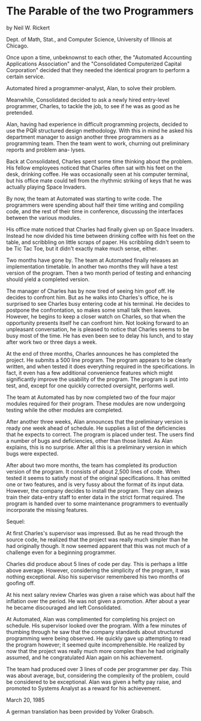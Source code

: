 
The Parable of the two Programmers
==================================

by Neil W. Rickert

Dept. of Math, Stat., and Computer Science,
University of Illinois at Chicago.




Once upon a time, unbeknownst to each other, the "Automated Accounting
Applications Association" and the "Consolidated Computerized Capital
Corporation" decided that they needed the identical program to perform a certain service.

Automated hired a programmer-analyst, Alan, to solve their problem.

Meanwhile, Consolidated decided to ask a newly hired entry-level 
programmer, Charles, to tackle the job, to see if he was as good as he pretended.

Alan, having had experience in difficult programming projects, decided to
use the PQR structured design methodology. With this in mind he asked his
department manager to assign another three programmers as a programming team.
Then the team went to work, churning out preliminary reports and problem ana-
lyses.

 Back at Consolidated, Charles spent some time thinking about the problem.
His fellow employees noticed that Charles often sat with his feet on the desk,
drinking coffee. He was occasionally seen at his computer terminal, but his
office mate could tell from the rhythmic striking of keys that he was actually
playing Space Invaders.

 By now, the team at Automated was starting to write code. The programmers
were spending about half their time writing and compiling code, and the rest of
their time in conference, discussing the interfaces between the various modules.

 His office mate noticed that Charles had finally given up on Space
Invaders. Instead he now divided his time between drinking coffee with his feet
on the table, and scribbling on little scraps of paper. His scribbling didn't
seem to be Tic Tac Toe, but it didn't exactly make much sense, either.

 Two months have gone by. The team at Automated finally releases an 
 implementation timetable. In another two months they will have a test version of the
program. Then a two month period of testing and enhancing should yield a completed version.

 The manager of Charles has by now tired of seeing him goof off. He decides
to confront him. But as he walks into Charles's office, he is surprised to see
Charles busy entering code at his terminal. He decides to postpone the 
 confrontation, so makes some small talk then leaves. However, he begins to keep a
closer watch on Charles, so that when the opportunity presents itself he can
confront him. Not looking forward to an unpleasant conversation, he is pleased
to notice that Charles seems to be busy most of the time. He has even been see
to delay his lunch, and to stay after work two or three days a week.

At the end of three months, Charles announces he has completed the project.
He submits a 500 line program. The program appears to be clearly written, and
when tested it does everything required in the specifications. In fact, it even
has a few additional convenience features which might significantly improve the
usability of the program. The program is put into test, and, except for one
quickly corrected oversight, performs well.

 The team at Automated has by now completed two of the four major modules
required for their program. These modules are now undergoing testing while the
other modules are completed.

 After another three weeks, Alan announces that the preliminary version is
ready one week ahead of schedule. He supplies a list of the deficiencies that he
expects to correct. The program is placed under test. The users find a number of
bugs and deficiencies, other than those listed. As Alan explains, this is no
surprise. After all this is a preliminary version in which bugs were expected.

 After about two more months, the team has completed its production version
of the program. It consists of about 2,500 lines of code. When tested it seems
to satisfy most of the original specifications. It has omitted one or two
features, and is very fussy about the format of its input data. However, the
company decides to install the program. They can always train their data-entry
staff to enter data in the strict format required. The program is handed over
to some maintenance programmers to eventually incorporate the missing features.

 Sequel:

 At first Charles's supervisor was impressed. But as he read through the
source code, he realized that the project was really much simpler than he had
originally though. It now seemed apparent that this was not much of a challenge
even for a beginning programmer.

 Charles did produce about 5 lines of code per day. This is perhaps a little
above average. However, considering the simplicity of the program, it was 
 nothing exceptional. Also his supervisor remembered his two months of goofing off.

 At his next salary review Charles was given a raise which was about half
the inflation over the period. He was not given a promotion. After about a year
he became discouraged and left Consolidated.

 At Automated, Alan was complimented for completing his project on schedule.
His supervisor looked over the program. With a few minutes of thumbing through
he saw that the company standards about structured programming were being
observed. He quickly gave up attempting to read the program however; it seemed
quite incomprehensible. He realized by now that the project was really much more
complex than he had originally assumed, and he congratulated Alan again on his
achievement.

 The team had produced over 3 lines of code per programmer per day. This was
about average, but, considering the complexity of the problem, could be 
 considered to be exceptional. Alan was given a hefty pay raise, and promoted to
Systems Analyst as a reward for his achievement.

March 20, 1985

A german translation has been provided by Volker Grabsch.